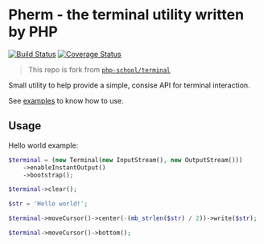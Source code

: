 # Pherm - the terminal utility written by PHP

[![Build Status](https://travis-ci.com/MilesChou/pherm.svg?branch=master)](https://travis-ci.com/MilesChou/pherm)
[![Coverage Status](https://coveralls.io/repos/github/MilesChou/pherm/badge.svg?branch=master)](https://coveralls.io/github/MilesChou/pherm?branch=master)

> This repo is fork from [`php-school/terminal`](https://github.com/php-school/terminal) 

Small utility to help provide a simple, consise API for terminal interaction.

See [examples](/examples) to know how to use.

## Usage

Hello world example:

```php
$terminal = (new Terminal(new InputStream(), new OutputStream()))
    ->enableInstantOutput()
    ->bootstrap();

$terminal->clear();

$str = 'Hello world!';

$terminal->moveCursor()->center(-(mb_strlen($str) / 2))->write($str);

$terminal->moveCursor()->bottom();
```
